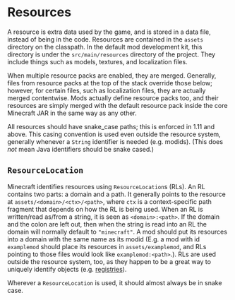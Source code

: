 Resources
=========

A resource is extra data used by the game, and is stored in a data file, instead of being in the code. Resources are contained in the `assets` directory on the classpath. In the default mod development kit, this directory is under the `src/main/resources` directory of the project. They include things such as models, textures, and localization files.

When multiple resource packs are enabled, they are merged. Generally, files from resource packs at the top of the stack override those below; however, for certain files, such as localization files, they are actually merged contentwise. Mods actually define resource packs too, and their resources are simply merged with the default resource pack inside the core Minecraft JAR in the same way as any other.

All resources should have snake_case paths; this is enforced in 1.11 and above. This casing convention is used even outside the resource system, generally whenever a `String` identifier is needed (e.g. modids). (This does *not* mean Java identifiers should be snake cased.)

`ResourceLocation`
------------------

Minecraft identifies resources using `ResourceLocation`s (RLs). An RL contains two parts: a domain and a path. It generally points to the resource at `assets/<domain>/<ctx>/<path>`, where `ctx` is a context-specific path fragment that depends on how the RL is being used. When an RL is written/read as/from a string, it is seen as `<domain>:<path>`. If the domain and the colon are left out, then when the string is read into an RL the domain will normally default to `"minecraft"`. A mod should put its resources into a domain with the same name as its modid (E.g. a mod with id `examplemod` should place its resources in `assets/examplemod`, and RLs pointing to those files would look like `examplemod:<path>`.). RLs are used outside the resource system, too, as they happen to be a great way to uniquely identify objects (e.g. [registries][]).

Wherever a `ResourceLocation` is used, it should almost always be in snake case.

[registries]: registries.md
